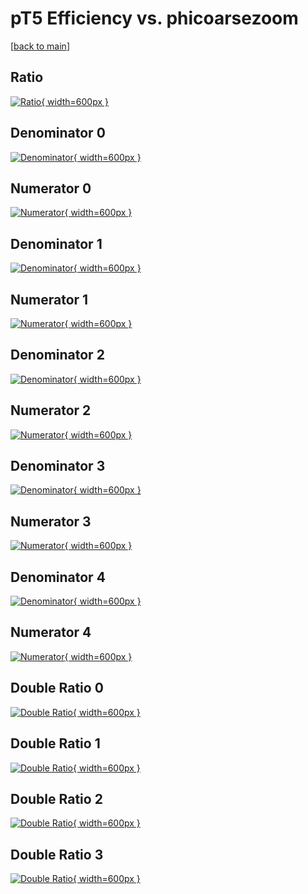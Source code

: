 # pT5 Efficiency vs. phicoarsezoom

[[back to main](./)]



## Ratio

[![Ratio](../mtv/var/pT5_xtr_13_-1_eff_phicoarsezoom.png){ width=600px }](../mtv/var/pT5_xtr_13_-1_eff_phicoarsezoom.pdf)

## Denominator 0

[![Denominator](../mtv/den/pT5_xtr_13_-1_eff_phicoarsezoom_den0.png){ width=600px }](../mtv/den/pT5_xtr_13_-1_eff_phicoarsezoom_den0.pdf)

## Numerator 0

[![Numerator](../mtv/num/pT5_xtr_13_-1_eff_phicoarsezoom_num0.png){ width=600px }](../mtv/num/pT5_xtr_13_-1_eff_phicoarsezoom_num0.pdf)

## Denominator 1

[![Denominator](../mtv/den/pT5_xtr_13_-1_eff_phicoarsezoom_den1.png){ width=600px }](../mtv/den/pT5_xtr_13_-1_eff_phicoarsezoom_den1.pdf)

## Numerator 1

[![Numerator](../mtv/num/pT5_xtr_13_-1_eff_phicoarsezoom_num1.png){ width=600px }](../mtv/num/pT5_xtr_13_-1_eff_phicoarsezoom_num1.pdf)

## Denominator 2

[![Denominator](../mtv/den/pT5_xtr_13_-1_eff_phicoarsezoom_den2.png){ width=600px }](../mtv/den/pT5_xtr_13_-1_eff_phicoarsezoom_den2.pdf)

## Numerator 2

[![Numerator](../mtv/num/pT5_xtr_13_-1_eff_phicoarsezoom_num2.png){ width=600px }](../mtv/num/pT5_xtr_13_-1_eff_phicoarsezoom_num2.pdf)

## Denominator 3

[![Denominator](../mtv/den/pT5_xtr_13_-1_eff_phicoarsezoom_den3.png){ width=600px }](../mtv/den/pT5_xtr_13_-1_eff_phicoarsezoom_den3.pdf)

## Numerator 3

[![Numerator](../mtv/num/pT5_xtr_13_-1_eff_phicoarsezoom_num3.png){ width=600px }](../mtv/num/pT5_xtr_13_-1_eff_phicoarsezoom_num3.pdf)

## Denominator 4

[![Denominator](../mtv/den/pT5_xtr_13_-1_eff_phicoarsezoom_den4.png){ width=600px }](../mtv/den/pT5_xtr_13_-1_eff_phicoarsezoom_den4.pdf)

## Numerator 4

[![Numerator](../mtv/num/pT5_xtr_13_-1_eff_phicoarsezoom_num4.png){ width=600px }](../mtv/num/pT5_xtr_13_-1_eff_phicoarsezoom_num4.pdf)

## Double Ratio 0

[![Double Ratio](../mtv/ratio/pT5_xtr_13_-1_eff_phicoarsezoom_ratio0.png){ width=600px }](../mtv/ratio/pT5_xtr_13_-1_eff_phicoarsezoom_ratio0.pdf)

## Double Ratio 1

[![Double Ratio](../mtv/ratio/pT5_xtr_13_-1_eff_phicoarsezoom_ratio1.png){ width=600px }](../mtv/ratio/pT5_xtr_13_-1_eff_phicoarsezoom_ratio1.pdf)

## Double Ratio 2

[![Double Ratio](../mtv/ratio/pT5_xtr_13_-1_eff_phicoarsezoom_ratio2.png){ width=600px }](../mtv/ratio/pT5_xtr_13_-1_eff_phicoarsezoom_ratio2.pdf)

## Double Ratio 3

[![Double Ratio](../mtv/ratio/pT5_xtr_13_-1_eff_phicoarsezoom_ratio3.png){ width=600px }](../mtv/ratio/pT5_xtr_13_-1_eff_phicoarsezoom_ratio3.pdf)

